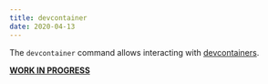 ```yaml
---
title: devcontainer
date: 2020-04-13
---
```


The `devcontainer` command allows interacting with [devcontainers](https://code.visualstudio.com/docs/remote/containers).

[**WORK IN PROGRESS**](https://github.com/metio/ilo/issues/45)
